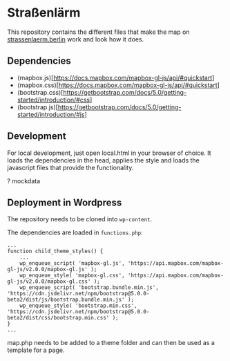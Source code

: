 # Straßenlärm
This repository contains the different files that make the map on [strassenlaerm.berlin](strassenlaerm.berlin) work and look how it does.

## Dependencies
* (mapbox.js)[https://docs.mapbox.com/mapbox-gl-js/api/#quickstart]
* (mapbox.css)[https://docs.mapbox.com/mapbox-gl-js/api/#quickstart]
* (bootstrap.css)[https://getbootstrap.com/docs/5.0/getting-started/introduction/#css]
* (bootstrap.js)[https://getbootstrap.com/docs/5.0/getting-started/introduction/#js]


## Development
For local development, just open local.html in your browser of choice.
It loads the dependencies in the head, applies the style and loads the javascript files that provide the functionality.

? mockdata

## Deployment in Wordpress
The repository needs to be cloned into `wp-content`.

The dependencies are loaded in `functions.php`:
```
...
function child_theme_styles() {
	...
	wp_enqueue_script( 'mapbox-gl.js', 'https://api.mapbox.com/mapbox-gl-js/v2.0.0/mapbox-gl.js' );
	wp_enqueue_style( 'mapbox-gl.css', 'https://api.mapbox.com/mapbox-gl-js/v2.0.0/mapbox-gl.css' );
	wp_enqueue_script( 'bootstrap.bundle.min.js', 'https://cdn.jsdelivr.net/npm/bootstrap@5.0.0-beta2/dist/js/bootstrap.bundle.min.js' );
	wp_enqueue_style( 'bootstrap.min.css', 'https://cdn.jsdelivr.net/npm/bootstrap@5.0.0-beta2/dist/css/bootstrap.min.css' );
}
...
```

map.php needs to be added to a theme folder and can then be used as a template for a page.

